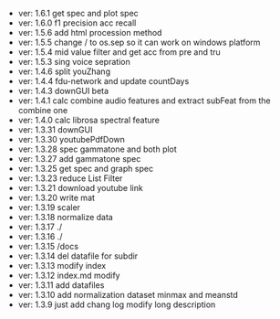 * ver: 1.6.1 get spec and plot spec 
* ver: 1.6.0 f1 precision acc recall
* ver: 1.5.6 add html procession method
* ver: 1.5.5 change / to os.sep so it can work on windows platform
* ver: 1.5.4 mid value filter and get acc from pre and tru
* ver: 1.5.3 sing voice sepration
* ver: 1.4.6 split youZhang
* ver: 1.4.4 fdu-network and update countDays
* ver: 1.4.3 downGUI beta
* ver: 1.4.1  calc combine audio features and extract subFeat from the combine one
* ver: 1.4.0  calc librosa spectral feature
* ver: 1.3.31 downGUI
* ver: 1.3.30 youtubePdfDown
* ver: 1.3.28 spec gammatone and both plot
* ver: 1.3.27 add gammatone spec
* ver: 1.3.25 get spec and graph spec
* ver: 1.3.23 reduce List Filter
* ver: 1.3.21 download youtube link
* ver: 1.3.20 write mat
* ver: 1.3.19 scaler
* ver: 1.3.18 normalize data
* ver: 1.3.17 ./ 
* ver: 1.3.16 ./
* ver: 1.3.15 /docs
* ver: 1.3.14 del datafile for subdir
* ver: 1.3.13 modify index
* ver: 1.3.12 index.md modify
* ver: 1.3.11 add datafiles
* ver: 1.3.10 add normalization dataset minmax and meanstd
* ver: 1.3.9  just add chang log modify long description